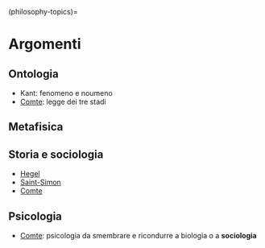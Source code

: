 (philosophy-topics)=
# Argomenti

## Ontologia

- Kant: fenomeno e noumeno
- [Comte](pc:comte): legge dei tre stadi


## Metafisica


## Storia e sociologia

- [Hegel](pc:hegel)
- [Saint-Simon](pc:saint-simon)
- [Comte](pc:comte)

## Psicologia

- [Comte](pc:comte): psicologia da smembrare e ricondurre a biologia o a **sociologia**

